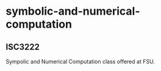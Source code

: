 # symbolic-and-numerical-computation

## ISC3222
Sympolic and Numerical Computation class offered at FSU.
